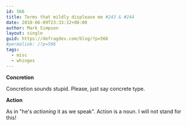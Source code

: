 ```yaml
---
id: 566
title: Terms that mildly displease me #243 & #244
date: 2010-06-09T23:33:12+00:00
author: Mark Simpson
layout: single
guid: https://defragdev.com/blog/?p=566
#permalink: /?p=566
tags:
  - misc
  - whinges
---
```

**Concretion**

Concretion sounds stupid. Please, just say concrete type.

**Action**

As in "he's _actioning_ it as we speak". Action is a noun. I will not stand for this!